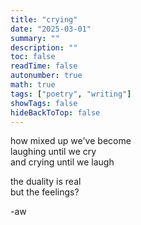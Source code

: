 ```yaml
---
title: "crying"
date: "2025-03-01"
summary: ""
description: ""
toc: false
readTime: false
autonumber: true
math: true
tags: ["poetry", "writing"]
showTags: false
hideBackToTop: false
---
```


how mixed up we've become  
laughing until we cry  
and crying until we laugh  
  
the duality is real  
but the feelings?  
  

-aw